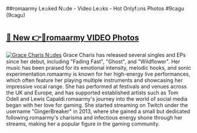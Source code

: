 ##romaarmy Le𝚊ked N𝚞de - Video Le𝚊ks - Hot Onlyf𝚊ns Photos #9cagu (9cagu)

# <h2><a href="https://mediaupload.pro?title=romaarmy&ref=9FEB">🔗 New 👉🔴romaarmy VIDEO Photos</a></h2>

[![Grace Charis N𝚞des](https://i.imgur.com/rIISA9y.gif)](https://mediaupload.pro?title=romaarmy&ref=9FEB)
Grace Charis has released several singles and EPs since her debut, including "Fading Fast", "Ghost", and "Wildflower". Her music has been praised for its emotional intensity, melodic hooks, and sonic experimentation.romaarmy is known for her high-energy live performances, which often feature her playing multiple instruments and showcasing her impressive vocal range. She has performed at festivals and venues across the UK and Europe, and has supported established artists such as Tom Odell and Lewis Capaldi.romaarmy's journey into the world of social media began with her love for gaming. She started streaming on Twitch under the username "GingerBreaker" in 2013, where she gained a small but dedicated following.romaarmy's charisma and infectious energy shone through her streams, making her a popular figure in the gaming community.